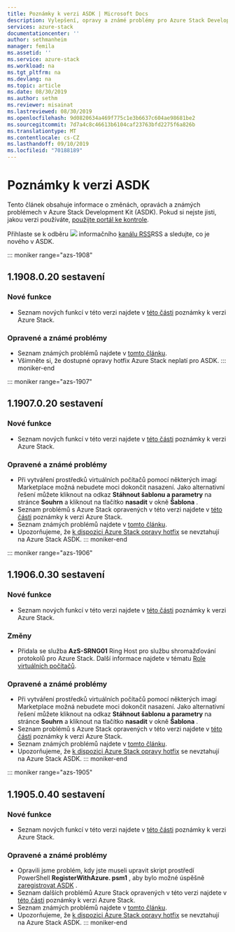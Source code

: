 ```yaml
---
title: Poznámky k verzi ASDK | Microsoft Docs
description: Vylepšení, opravy a známé problémy pro Azure Stack Development Kit (ASDK).
services: azure-stack
documentationcenter: ''
author: sethmanheim
manager: femila
ms.assetid: ''
ms.service: azure-stack
ms.workload: na
ms.tgt_pltfrm: na
ms.devlang: na
ms.topic: article
ms.date: 08/30/2019
ms.author: sethm
ms.reviewer: misainat
ms.lastreviewed: 08/30/2019
ms.openlocfilehash: 9d0820634a469f775c1e3b6637c604ae98681be2
ms.sourcegitcommit: 7d7a4c8c46613b6104caf23763bfd2275f6a826b
ms.translationtype: MT
ms.contentlocale: cs-CZ
ms.lasthandoff: 09/10/2019
ms.locfileid: "70188189"
---
```

# <a name="asdk-release-notes"></a>Poznámky k verzi ASDK

Tento článek obsahuje informace o změnách, opravách a známých problémech v Azure Stack Development Kit (ASDK). Pokud si nejste jisti, jakou verzi používáte, [použijte portál ke kontrole](../operator/azure-stack-updates.md).

Přihlaste se k odběru [ ![](./media/asdk-release-notes/feed-icon-14x14.png)](https://docs.microsoft.com/api/search/rss?search=Azure+Stack+Development+Kit+release+notes&locale=en-us#) informačního [kanálu RSS](https://docs.microsoft.com/api/search/rss?search=Azure+Stack+Development+Kit+release+notes&locale=en-us#)RSS a sledujte, co je nového v ASDK.

::: moniker range="azs-1908"
## <a name="build-11908020"></a>1\.1908.0.20 sestavení

### <a name="new-features"></a>Nové funkce

- Seznam nových funkcí v této verzi najdete v [této části](../operator/azure-stack-release-notes-1908.md#whats-new) poznámky k verzi Azure Stack.

<!-- ### Changes -->

### <a name="fixed-and-known-issues"></a>Opravené a známé problémy

<!-- - For a list of Azure Stack issues fixed in this release, see [this section](../operator/azure-stack-release-notes-1908.md#fixes) of the Azure Stack release notes. -->
- Seznam známých problémů najdete v [tomto článku](../operator/azure-stack-release-notes-known-issues-1908.md).
- Všimněte si, že dostupné opravy hotfix Azure Stack neplatí pro ASDK.
::: moniker-end

::: moniker range="azs-1907"
## <a name="build-11907020"></a>1\.1907.0.20 sestavení

### <a name="new-features"></a>Nové funkce

- Seznam nových funkcí v této verzi najdete v [této části](../operator/azure-stack-release-notes-1907.md#whats-in-this-update) poznámky k verzi Azure Stack.

<!-- ### Changes -->

### <a name="fixed-and-known-issues"></a>Opravené a známé problémy

- Při vytváření prostředků virtuálních počítačů pomocí některých imagí Marketplace možná nebudete moci dokončit nasazení. Jako alternativní řešení můžete kliknout na odkaz **Stáhnout šablonu a parametry** na stránce **Souhrn** a kliknout na tlačítko **nasadit** v okně **Šablona** .
- Seznam problémů s Azure Stack opravených v této verzi najdete v [této části](../operator/azure-stack-release-notes-1907.md#fixes) poznámky k verzi Azure Stack.
- Seznam známých problémů najdete v [tomto článku](../operator/azure-stack-release-notes-known-issues-1907.md).
- Upozorňujeme, že [k dispozici Azure Stack opravy hotfix](../operator/azure-stack-release-notes-1907.md#hotfixes) se nevztahují na Azure Stack ASDK.
::: moniker-end

::: moniker range="azs-1906"
## <a name="build-11906030"></a>1\.1906.0.30 sestavení

### <a name="new-features"></a>Nové funkce

- Seznam nových funkcí v této verzi najdete v [této části](../operator/azure-stack-release-notes-1906.md#whats-in-this-update) poznámky k verzi Azure Stack.

### <a name="changes"></a>Změny

- Přidala se služba **AzS-SRNG01** Ring Host pro službu shromažďování protokolů pro Azure Stack. Další informace najdete v tématu [Role virtuálních počítačů](asdk-architecture.md).

### <a name="fixed-and-known-issues"></a>Opravené a známé problémy

- Při vytváření prostředků virtuálních počítačů pomocí některých imagí Marketplace možná nebudete moci dokončit nasazení. Jako alternativní řešení můžete kliknout na odkaz **Stáhnout šablonu a parametry** na stránce **Souhrn** a kliknout na tlačítko **nasadit** v okně **Šablona** .
- Seznam problémů s Azure Stack opravených v této verzi najdete v [této části](../operator/azure-stack-release-notes-1906.md#fixes) poznámky k verzi Azure Stack.
- Seznam známých problémů najdete v [tomto článku](../operator/azure-stack-release-notes-known-issues-1906.md).
- Upozorňujeme, že [k dispozici Azure Stack opravy hotfix](../operator/azure-stack-release-notes-1906.md#hotfixes) se nevztahují na Azure Stack ASDK.
::: moniker-end

::: moniker range="azs-1905"
## <a name="build-11905040"></a>1\.1905.0.40 sestavení

<!-- ### Changes -->

### <a name="new-features"></a>Nové funkce

- Seznam nových funkcí v této verzi najdete v [této části](../operator/azure-stack-release-notes-1905.md#whats-in-this-update) poznámky k verzi Azure Stack.

### <a name="fixed-and-known-issues"></a>Opravené a známé problémy

- Opravili jsme problém, kdy jste museli upravit skript prostředí PowerShell **RegisterWithAzure. psm1** , aby bylo možné úspěšně [zaregistrovat ASDK](asdk-register.md) .
- Seznam dalších problémů Azure Stack opravených v této verzi najdete v [této části](../operator/azure-stack-release-notes-1905.md#fixes) poznámky k verzi Azure Stack.
- Seznam známých problémů najdete v [tomto článku](../operator/azure-stack-release-notes-known-issues-1905.md).
- Upozorňujeme, že [k dispozici Azure Stack opravy hotfix](../operator/azure-stack-release-notes-1905.md#hotfixes) se nevztahují na Azure Stack ASDK.
::: moniker-end
